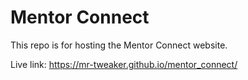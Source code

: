 # Mentor Connect

This repo is for hosting the Mentor Connect website.

Live link: https://mr-tweaker.github.io/mentor_connect/
